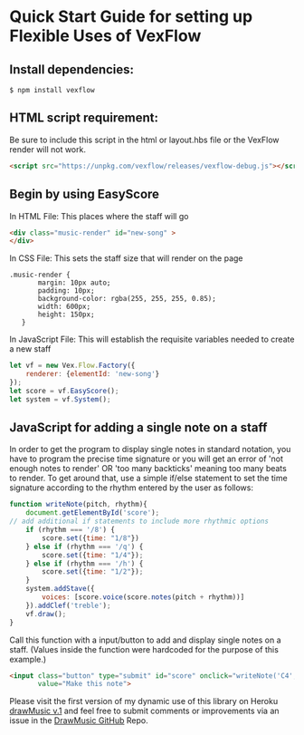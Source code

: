 # Quick Start Guide for setting up Flexible Uses of VexFlow

## Install dependencies:
```
$ npm install vexflow
```

## HTML script requirement:
Be sure to include this script in the html or layout.hbs file or the VexFlow render will not work.
```html
<script src="https://unpkg.com/vexflow/releases/vexflow-debug.js"></script>
```
## Begin by using EasyScore
In HTML File: This places where the staff will go
```html
<div class="music-render" id="new-song" >
</div>
```
In CSS File: This sets the staff size that will render on the page
```
.music-render {
       margin: 10px auto;
       padding: 10px;
       background-color: rgba(255, 255, 255, 0.85);
       width: 600px;
       height: 150px;
   }
```
In JavaScript File: This will establish the requisite variables needed to create a new staff
```javascript
let vf = new Vex.Flow.Factory({
    renderer: {elementId: 'new-song'}
});
let score = vf.EasyScore();
let system = vf.System();
```

## JavaScript for adding a single note on a staff

In order to get the program to display single notes in standard notation, you have to program the precise time
 signature or you will get an error of 'not enough notes to render' OR 
'too many backticks' meaning too many beats to render. To get around that, use a simple if/else statement to set the
 time signature according to the rhythm entered by the user as follows:
```javascript
function writeNote(pitch, rhythm){
    document.getElementById('score');
// add additional if statements to include more rhythmic options
    if (rhythm === '/8') {
        score.set({time: "1/8"})
    } else if (rhythm === '/q') {
        score.set({time: "1/4"});
    } else if (rhythm === '/h') {
        score.set({time: "1/2"});
    }
    system.addStave({
        voices: [score.voice(score.notes(pitch + rhythm))]
    }).addClef('treble');
    vf.draw();
}
```
Call this function with a input/button to add and display single notes on a staff. (Values inside the function were
 hardcoded for the purpose of this example.)
```html
<input class="button" type="submit" id="score" onclick="writeNote('C4', '/h')"
       value="Make this note">
```
Please visit the first version of my dynamic use of this library on Heroku [drawMusic v.1](https://draw-music-app.herokuapp.com/) and feel free to submit comments or improvements via an issue in the [DrawMusic GitHub](https://github.com/spianoDev/drawMusic) Repo.